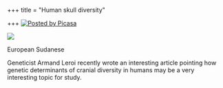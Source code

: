 +++
title = "Human skull diversity"

+++
[![Posted by
Picasa](https://i1.wp.com/photos1.blogger.com/pbp.gif)](http://picasa.google.com/blogger/)

[![](https://i1.wp.com/photos1.blogger.com/img/133/1300/400/skull_composite.jpg)](http://photos1.blogger.com/img/133/1300/640/skull_composite.jpg)

European Sudanese

Geneticist Armand Leroi recently wrote an interesting article pointing
how genetic determinants of cranial diversity in humans may be a very
interesting topic for study.
